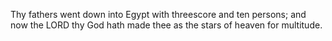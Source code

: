 Thy fathers went down into Egypt with threescore and ten persons; and now the LORD thy God hath made thee as the stars of heaven for multitude.
